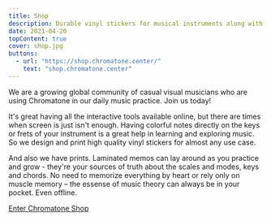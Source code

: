 ```yaml
---
title: Shop
description: Durable vinyl stickers for musical instruments along with printed and printable music theory memos and cheat-sheets
date: 2021-04-20
topContent: true
cover: shop.jpg
buttons:
  - url: "https://shop.chromatone.center/"
    text: "shop.chromatone.center"
---
```



We are a growing global community of casual visual musicians who are using Chromatone in our daily music practice. Join us today!

It's great having all the interactive tools available online, but there are times when screen is just isn't enough. Having colorful notes directly on the keys or frets of your instrument is a great help in learning and exploring music. So we design and print high quality vinyl stickers for almost any use case.

And also we have prints. Laminated memos can lay around as you practice and grow - they're your sources of truth about the scales and modes, keys and chords. No need to memorize everything by heart or rely only on muscle memory – the essense of music theory can always be in your pocket. Even offline.

<div class="my-16 mx-6">
<a target="_blank" href="https://shop.chromatone.center" class="p-6 bg-purple-400 rounded-lg shadow-lg no-underline hover-bg-purple-300 dark-bg-purple-800 hover-dark-bg-purple-500 hover-dark-text-white text-2xl font-bold">Enter Chromatone Shop</a>
</div>
